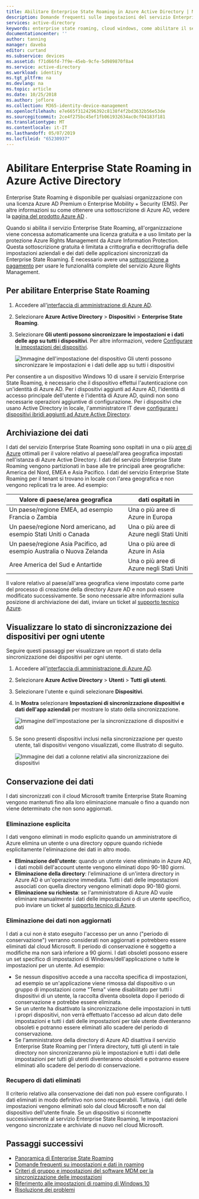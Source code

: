 ```yaml
---
title: Abilitare Enterprise State Roaming in Azure Active Directory | Microsoft Docs
description: Domande frequenti sulle impostazioni del servizio Enterprise State Roaming nei dispositivi Windows. Enterprise State Roaming offre agli utenti un'esperienza unificata in tutti i dispositivi Windows e riduce il tempo necessario per la configurazione di un nuovo dispositivo.
services: active-directory
keywords: enterprise state roaming, cloud windows, come abilitare il servizio enterprise state roaming
documentationcenter: ''
author: tanning
manager: daveba
editor: curtand
ms.subservice: devices
ms.assetid: f71d66fd-7f9e-45eb-9cfe-5d989870f8a4
ms.service: active-directory
ms.workload: identity
ms.tgt_pltfrm: na
ms.devlang: na
ms.topic: article
ms.date: 10/25/2018
ms.author: joflore
ms.collection: M365-identity-device-management
ms.openlocfilehash: e7e665f3124296392c8138f4f2bd3632b56e53de
ms.sourcegitcommit: 2ce4f275bc45ef1fb061932634ac0cf04183f181
ms.translationtype: MT
ms.contentlocale: it-IT
ms.lasthandoff: 05/07/2019
ms.locfileid: "65230937"
---
```

# <a name="enable-enterprise-state-roaming-in-azure-active-directory"></a>Abilitare Enterprise State Roaming in Azure Active Directory
Enterprise State Roaming è disponibile per qualsiasi organizzazione con una licenza Azure AD Premium o Enterprise Mobility + Security (EMS). Per altre informazioni su come ottenere una sottoscrizione di Azure AD, vedere la [pagina del prodotto Azure AD](https://azure.microsoft.com/services/active-directory) .

Quando si abilita il servizio Enterprise State Roaming, all'organizzazione viene concessa automaticamente una licenza gratuita e a uso limitato per la protezione Azure Rights Management da Azure Information Protection. Questa sottoscrizione gratuita è limitata a crittografia e decrittografia delle impostazioni aziendali e dei dati delle applicazioni sincronizzati da Enterprise State Roaming. È necessario avere una [sottoscrizione a pagamento](https://azure.microsoft.com/pricing/details/information-protection/) per usare le funzionalità complete del servizio Azure Rights Management.

## <a name="to-enable-enterprise-state-roaming"></a>Per abilitare Enterprise State Roaming

1. Accedere all'[interfaccia di amministrazione di Azure AD](https://aad.portal.azure.com/).

1. Selezionare **Azure Active Directory** &gt; **Dispositivi** &gt; **Enterprise State Roaming**.

1. Selezionare **Gli utenti possono sincronizzare le impostazioni e i dati delle app su tutti i dispositivi**. Per altre informazioni, vedere [Configurare le impostazioni dei dispositivi](https://docs.microsoft.com/azure/active-directory/device-management-azure-portal).
  
   ![Immagine dell'impostazione del dispositivo Gli utenti possono sincronizzare le impostazioni e i dati delle app su tutti i dispositivi](./media/enterprise-state-roaming-enable/device-settings.png)
  
Per consentire a un dispositivo Windows 10 di usare il servizio Enterprise State Roaming, è necessario che il dispositivo effettui l'autenticazione con un'identità di Azure AD. Per i dispositivi aggiunti ad Azure AD, l'identità di accesso principale dell'utente è l'identità di Azure AD, quindi non sono necessarie operazioni aggiuntive di configurazione. Per i dispositivi che usano Active Directory in locale, l'amministratore IT deve [configurare i dispositivi ibridi aggiunti ad Azure Active Directory](https://docs.microsoft.com/azure/active-directory/devices/hybrid-azuread-join-manual-steps). 

## <a name="data-storage"></a>Archiviazione dei dati
I dati del servizio Enterprise State Roaming sono ospitati in una o più [aree di Azure](https://azure.microsoft.com/regions/) ottimali per il valore relativo al paese/all'area geografica impostati nell'istanza di Azure Active Directory. I dati del servizio Enterprise State Roaming vengono partizionati in base alle tre principali aree geografiche: America del Nord, EMEA e Asia Pacifico. I dati del servizio Enterprise State Roaming per il tenant si trovano in locale con l'area geografica e non vengono replicati tra le aree.  Ad esempio:

Valore di paese/area geografica | dati ospitati in
---------------------|-------------------------
Un paese/regione EMEA, ad esempio Francia o Zambia | Una o più aree di Azure in Europa 
Un paese/regione Nord americano, ad esempio Stati Uniti o Canada | Una o più aree di Azure negli Stati Uniti
Un paese/regione Asia Pacifico, ad esempio Australia o Nuova Zelanda | Una o più aree di Azure in Asia
Aree America del Sud e Antartide | Una o più aree di Azure negli Stati Uniti

Il valore relativo al paese/all'area geografica viene impostato come parte del processo di creazione della directory Azure AD e non può essere modificato successivamente. Se sono necessarie altre informazioni sulla posizione di archiviazione dei dati, inviare un ticket al [supporto tecnico Azure](https://azure.microsoft.com/support/options/).

## <a name="view-per-user-device-sync-status"></a>Visualizzare lo stato di sincronizzazione dei dispositivi per ogni utente
Seguire questi passaggi per visualizzare un report di stato della sincronizzazione dei dispositivi per ogni utente.

1. Accedere all'[interfaccia di amministrazione di Azure AD](https://aad.portal.azure.com/).

1. Selezionare **Azure Active Directory** &gt; **Utenti** &gt; **Tutti gli utenti**.

1. Selezionare l'utente e quindi selezionare **Dispositivi**.

1. In **Mostra** selezionare **Impostazioni di sincronizzazione dispositivi e dati dell'app aziendali** per mostrare lo stato della sincronizzazione.
  
   ![Immagine dell'impostazione per la sincronizzazione di dispositivi e dati](./media/enterprise-state-roaming-enable/sync-status.png)
  
1. Se sono presenti dispositivi inclusi nella sincronizzazione per questo utente, tali dispositivi vengono visualizzati, come illustrato di seguito.
  
   ![Immagine dei dati a colonne relativi alla sincronizzazione dei dispositivi](./media/enterprise-state-roaming-enable/device-status-row.png)

## <a name="data-retention"></a>Conservazione dei dati
I dati sincronizzati con il cloud Microsoft tramite Enterprise State Roaming vengono mantenuti fino alla loro eliminazione manuale o fino a quando non viene determinato che non sono aggiornati. 

### <a name="explicit-deletion"></a>Eliminazione esplicita
I dati vengono eliminati in modo esplicito quando un amministratore di Azure elimina un utente o una directory oppure quando richiede esplicitamente l'eliminazione dei dati in altro modo.

* **Eliminazione dell'utente**: quando un utente viene eliminato in Azure AD, i dati mobili dell'account utente vengono eliminati dopo 90-180 giorni. 
* **Eliminazione della directory**: l'eliminazione di un'intera directory in Azure AD è un'operazione immediata. Tutti i dati delle impostazioni associati con quella directory vengono eliminati dopo 90-180 giorni. 
* **Eliminazione su richiesta**: se l'amministratore di Azure AD vuole eliminare manualmente i dati delle impostazioni o di un utente specifico, può inviare un ticket al [supporto tecnico di Azure](https://azure.microsoft.com/support/). 

### <a name="stale-data-deletion"></a>Eliminazione dei dati non aggiornati
I dati a cui non è stato eseguito l'accesso per un anno ("periodo di conservazione") verranno considerati non aggiornati e potrebbero essere eliminati dal cloud Microsoft. Il periodo di conservazione è soggetto a modifiche ma non sarà inferiore a 90 giorni. I dati obsoleti possono essere un set specifico di impostazioni di Windows/dell'applicazione o tutte le impostazioni per un utente. Ad esempio:

* Se nessun dispositivo accede a una raccolta specifica di impostazioni, ad esempio se un'applicazione viene rimossa dal dispositivo o un gruppo di impostazioni come "Tema" viene disabilitato per tutti i dispositivi di un utente, la raccolta diventa obsoleta dopo il periodo di conservazione e potrebbe essere eliminata. 
* Se un utente ha disattivato la sincronizzazione delle impostazioni in tutti i propri dispositivi, non verrà effettuato l'accesso ad alcun dato delle impostazioni e tutti i dati delle impostazioni per tale utente diventeranno obsoleti e potranno essere eliminati allo scadere del periodo di conservazione. 
* Se l'amministratore della directory di Azure AD disattiva il servizio Enterprise State Roaming per l'intera directory, tutti gli utenti in tale directory non sincronizzeranno più le impostazioni e tutti i dati delle impostazioni per tutti gli utenti diventeranno obsoleti e potranno essere eliminati allo scadere del periodo di conservazione. 

### <a name="deleted-data-recovery"></a>Recupero di dati eliminati
Il criterio relativo alla conservazione dei dati non può essere configurato. I dati eliminati in modo definitivo non sono recuperabili. Tuttavia, i dati delle impostazioni vengono eliminati solo dal cloud Microsoft e non dal dispositivo dell'utente finale. Se un dispositivo si riconnette successivamente al servizio Enterprise State Roaming, le impostazioni vengono sincronizzate e archiviate di nuovo nel cloud Microsoft.

## <a name="next-steps"></a>Passaggi successivi

* [Panoramica di Enterprise State Roaming](enterprise-state-roaming-overview.md)
* [Domande frequenti su impostazioni e dati in roaming](enterprise-state-roaming-faqs.md)
* [Criteri di gruppo e impostazioni del software MDM per la sincronizzazione delle impostazioni](enterprise-state-roaming-group-policy-settings.md)
* [Riferimento alle impostazioni di roaming di Windows 10](enterprise-state-roaming-windows-settings-reference.md)
* [Risoluzione dei problemi](enterprise-state-roaming-troubleshooting.md)
